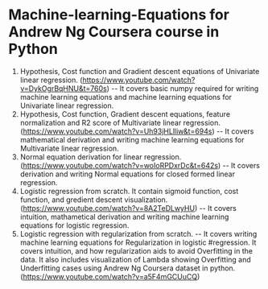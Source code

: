 # Machine-learning-Equations for Andrew Ng Coursera course in Python

1) Hypothesis, Cost function and Gradient descent equations of Univariate linear regression. (https://www.youtube.com/watch?v=DykOgrBqHNU&t=760s)
-- It covers basic numpy required for writing machine learning equations and machine learning equations for Univariate linear regression.
2) Hypothesis, Cost function, Gradient descent equations, feature normalization and R2 score of Multivariate linear regression. (https://www.youtube.com/watch?v=Uh93jHLlliw&t=694s)
-- It covers mathematical derivation and writing machine learning equations for Multivariate linear regression.
3) Normal equation derivation for linear regression. (https://www.youtube.com/watch?v=woIoRPDxrDc&t=642s)
-- It covers derivation and writing Normal equations for closed formed linear regression.
4) Logistic regression from scratch. It contain sigmoid function, cost function, and gredient descent visualization. (https://www.youtube.com/watch?v=8A2TeDLwyHU)
-- It covers intuition, mathametical derivation and writing machine learning equations for logistic regression.
5) Logistic regression with regularization from scratch.
-- It covers writing machine learning equations for Regularization in logistic #regression. It covers intuition, and how regularization aids to avoid Overfitting in the data. It also includes visualization of Lambda showing Overfitting and Underfitting cases using Andrew Ng Coursera dataset in python. (https://www.youtube.com/watch?v=a5F4mGCUuCQ)

